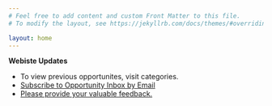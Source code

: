 ```yaml
---
# Feel free to add content and custom Front Matter to this file.
# To modify the layout, see https://jekyllrb.com/docs/themes/#overriding-theme-defaults

layout: home
---
```


__Webiste Updates__
- To view previous opportunites, visit categories.
- <a href="https://feedburner.google.com/fb/a/mailverify?uri=opportunityinbox&amp;loc=en_US">Subscribe to Opportunity Inbox by Email</a>
- [Please provide your valuable feedback.](https://goo.gl/ocaa3M)
